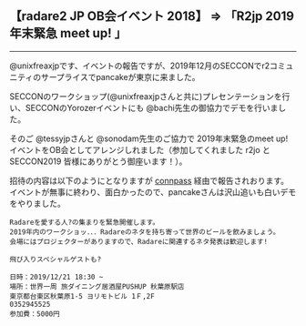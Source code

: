 ## 【radare2 JP OB会イベント 2018】 => 「R2jp 2019年末緊急 meet up! 」

---

@unixfreaxjpです、イベントの報告ですが、2019年12月のSECCONでr2コミュニティのサープライスでpancakeが東京に来ました。

SECCONのワークショップ(@unixfreaxjpさんと共に)プレセンテーションを行い、SECCONのYorozerイベントにも @bachi先生の御協力でデモを行いました。

そのご @tessyjpさんと @sonodam先生のご協力で 2019年末緊急のmeet up! イベントをOB会としてアレンジしれました（参加してくれました r2jo と SECCON2019 皆様にありがとう御座います！）。

招待の内容は以下のようにとなりますが [connpass](https://connpass.com/event/159899/) 経由で報告されおります。イベントが無事に終わり、面白かったので、pancakeさんは沢山追いも白いデモをやりました。

```
Radareを愛する人?の集まりを緊急開催します。
2019年内のワークショッ．．．Radareのネタを持ち寄って世界のビールを飲みましょう。
会場にはプロジェクターがありますので、Radareに関連するネタ発表は歓迎します!

飛び入りスペシャルゲストも?

日時：2019/12/21 18:30 ~ 
場所：世界一周 旅ダイニング居酒屋PUSHUP 秋葉原駅店 
東京都台東区秋葉原1-5 ヨリモトビル 1Ｆ,2F
0352945525
参加費：5000円
```
